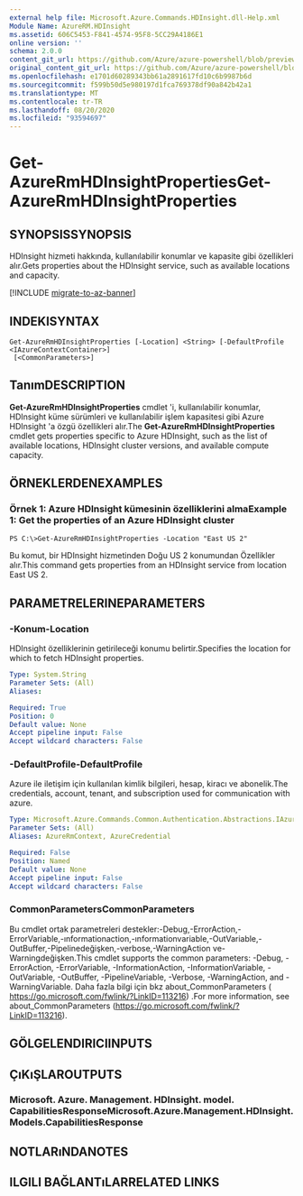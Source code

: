 ```yaml
---
external help file: Microsoft.Azure.Commands.HDInsight.dll-Help.xml
Module Name: AzureRM.HDInsight
ms.assetid: 606C5453-F841-4574-95F8-5CC29A4186E1
online version: ''
schema: 2.0.0
content_git_url: https://github.com/Azure/azure-powershell/blob/preview/src/ResourceManager/HDInsight/Commands.HDInsight/help/Get-AzureRmHDInsightProperties.md
original_content_git_url: https://github.com/Azure/azure-powershell/blob/preview/src/ResourceManager/HDInsight/Commands.HDInsight/help/Get-AzureRmHDInsightProperties.md
ms.openlocfilehash: e1701d60289343bb61a2891617fd10c6b9987b6d
ms.sourcegitcommit: f599b50d5e980197d1fca769378df90a842b42a1
ms.translationtype: MT
ms.contentlocale: tr-TR
ms.lasthandoff: 08/20/2020
ms.locfileid: "93594697"
---
```

# <span data-ttu-id="25d29-101">Get-AzureRmHDInsightProperties</span><span class="sxs-lookup"><span data-stu-id="25d29-101">Get-AzureRmHDInsightProperties</span></span>

## <span data-ttu-id="25d29-102">SYNOPSIS</span><span class="sxs-lookup"><span data-stu-id="25d29-102">SYNOPSIS</span></span>
<span data-ttu-id="25d29-103">HDInsight hizmeti hakkında, kullanılabilir konumlar ve kapasite gibi özellikleri alır.</span><span class="sxs-lookup"><span data-stu-id="25d29-103">Gets properties about the HDInsight service, such as available locations and capacity.</span></span>

[!INCLUDE [migrate-to-az-banner](../../includes/migrate-to-az-banner.md)]

## <span data-ttu-id="25d29-104">INDEKI</span><span class="sxs-lookup"><span data-stu-id="25d29-104">SYNTAX</span></span>

```
Get-AzureRmHDInsightProperties [-Location] <String> [-DefaultProfile <IAzureContextContainer>]
 [<CommonParameters>]
```

## <span data-ttu-id="25d29-105">Tanım</span><span class="sxs-lookup"><span data-stu-id="25d29-105">DESCRIPTION</span></span>
<span data-ttu-id="25d29-106">**Get-AzureRmHDInsightProperties** cmdlet 'i, kullanılabilir konumlar, HDInsight küme sürümleri ve kullanılabilir işlem kapasitesi gibi Azure HDInsight 'a özgü özellikleri alır.</span><span class="sxs-lookup"><span data-stu-id="25d29-106">The **Get-AzureRmHDInsightProperties** cmdlet gets properties specific to Azure HDInsight, such as the list of available locations, HDInsight cluster versions, and available compute capacity.</span></span>

## <span data-ttu-id="25d29-107">ÖRNEKLERDEN</span><span class="sxs-lookup"><span data-stu-id="25d29-107">EXAMPLES</span></span>

### <span data-ttu-id="25d29-108">Örnek 1: Azure HDInsight kümesinin özelliklerini alma</span><span class="sxs-lookup"><span data-stu-id="25d29-108">Example 1: Get the properties of an Azure HDInsight cluster</span></span>
```
PS C:\>Get-AzureRmHDInsightProperties -Location "East US 2"
```

<span data-ttu-id="25d29-109">Bu komut, bir HDInsight hizmetinden Doğu US 2 konumundan Özellikler alır.</span><span class="sxs-lookup"><span data-stu-id="25d29-109">This command gets properties from an HDInsight service from location East US 2.</span></span>

## <span data-ttu-id="25d29-110">PARAMETRELERINE</span><span class="sxs-lookup"><span data-stu-id="25d29-110">PARAMETERS</span></span>

### <span data-ttu-id="25d29-111">-Konum</span><span class="sxs-lookup"><span data-stu-id="25d29-111">-Location</span></span>
<span data-ttu-id="25d29-112">HDInsight özelliklerinin getirileceği konumu belirtir.</span><span class="sxs-lookup"><span data-stu-id="25d29-112">Specifies the location for which to fetch HDInsight properties.</span></span>

```yaml
Type: System.String
Parameter Sets: (All)
Aliases: 

Required: True
Position: 0
Default value: None
Accept pipeline input: False
Accept wildcard characters: False
```

### <span data-ttu-id="25d29-113">-DefaultProfile</span><span class="sxs-lookup"><span data-stu-id="25d29-113">-DefaultProfile</span></span>
<span data-ttu-id="25d29-114">Azure ile iletişim için kullanılan kimlik bilgileri, hesap, kiracı ve abonelik.</span><span class="sxs-lookup"><span data-stu-id="25d29-114">The credentials, account, tenant, and subscription used for communication with azure.</span></span>

```yaml
Type: Microsoft.Azure.Commands.Common.Authentication.Abstractions.IAzureContextContainer
Parameter Sets: (All)
Aliases: AzureRmContext, AzureCredential

Required: False
Position: Named
Default value: None
Accept pipeline input: False
Accept wildcard characters: False
```

### <span data-ttu-id="25d29-115">CommonParameters</span><span class="sxs-lookup"><span data-stu-id="25d29-115">CommonParameters</span></span>
<span data-ttu-id="25d29-116">Bu cmdlet ortak parametreleri destekler:-Debug,-ErrorAction,-ErrorVariable,-ınformationaction,-ınformationvariable,-OutVariable,-OutBuffer,-Pipelinedeğişken,-verbose,-WarningAction ve-Warningdeğişken.</span><span class="sxs-lookup"><span data-stu-id="25d29-116">This cmdlet supports the common parameters: -Debug, -ErrorAction, -ErrorVariable, -InformationAction, -InformationVariable, -OutVariable, -OutBuffer, -PipelineVariable, -Verbose, -WarningAction, and -WarningVariable.</span></span> <span data-ttu-id="25d29-117">Daha fazla bilgi için bkz about_CommonParameters ( https://go.microsoft.com/fwlink/?LinkID=113216) .</span><span class="sxs-lookup"><span data-stu-id="25d29-117">For more information, see about_CommonParameters (https://go.microsoft.com/fwlink/?LinkID=113216).</span></span>

## <span data-ttu-id="25d29-118">GÖLGELENDIRICI</span><span class="sxs-lookup"><span data-stu-id="25d29-118">INPUTS</span></span>

## <span data-ttu-id="25d29-119">ÇıKıŞLAR</span><span class="sxs-lookup"><span data-stu-id="25d29-119">OUTPUTS</span></span>

### <span data-ttu-id="25d29-120">Microsoft. Azure. Management. HDInsight. model. CapabilitiesResponse</span><span class="sxs-lookup"><span data-stu-id="25d29-120">Microsoft.Azure.Management.HDInsight.Models.CapabilitiesResponse</span></span>

## <span data-ttu-id="25d29-121">NOTLARıNDA</span><span class="sxs-lookup"><span data-stu-id="25d29-121">NOTES</span></span>

## <span data-ttu-id="25d29-122">ILGILI BAĞLANTıLAR</span><span class="sxs-lookup"><span data-stu-id="25d29-122">RELATED LINKS</span></span>

